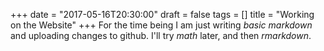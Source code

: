 +++
date = "2017-05-16T20:30:00"
draft = false
tags = []
title = "Working on the Website"
+++
For the time being I am just writing *basic markdown* and uploading changes to github. I'll try *math* later, and then *rmarkdown*.
